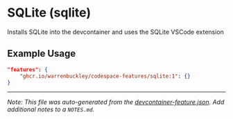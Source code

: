 
# SQLite (sqlite)

Installs SQLite into the devcontainer and uses the SQLite VSCode extension

## Example Usage

```json
"features": {
    "ghcr.io/warrenbuckley/codespace-features/sqlite:1": {}
}
```





---

_Note: This file was auto-generated from the [devcontainer-feature.json](https://github.com/warrenbuckley/codespace-features/blob/main/src/sqlite/devcontainer-feature.json).  Add additional notes to a `NOTES.md`._
